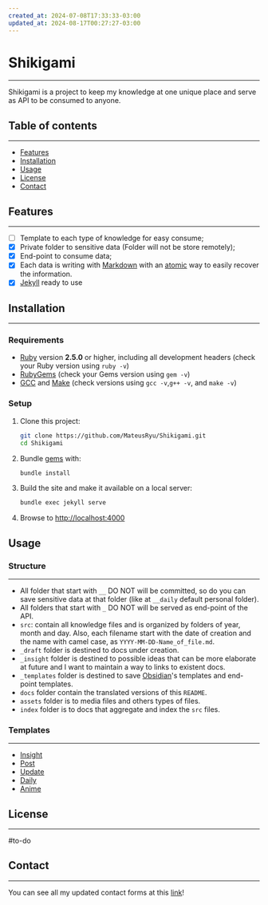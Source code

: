 ```yaml
---
created_at: 2024-07-08T17:33:33-03:00
updated_at: 2024-08-17T00:27:27-03:00
---
```

# Shikigami
---
Shikigami is a project to keep my knowledge at one unique place and serve as API to be consumed to anyone.

## Table of contents
---
- [Features](#features)
- [Installation](#installation)
- [Usage](#usage) 
- [License](#license) 
- [Contact](#contact)
## Features
---
- [ ] Template to each type of knowledge for easy consume;
- [x] Private folder to sensitive data (Folder will not be store remotely);
- [x] End-point to consume data;
- [x] Each data is writing with [Markdown](api/rascunhos/2024/07/08/Markdown.md) with an [atomic](api/ideias/2024/07/08/Atomico.md) way to easily recover the information.
- [x] [Jekyll](https://jekyllrb.com/) ready to use
## Installation
---
### Requirements
- [Ruby](https://www.ruby-lang.org/en/downloads/) version **2.5.0** or higher, including all development headers (check your Ruby version using `ruby -v`)
- [RubyGems](https://rubygems.org/pages/download) (check your Gems version using `gem -v`)
- [GCC](https://gcc.gnu.org/install/) and [Make](https://www.gnu.org/software/make/) (check versions using `gcc -v`,`g++ -v`, and `make -v`)


### Setup
1. Clone this project:
	```sh
	git clone https://github.com/MateusRyu/Shikigami.git
	cd Shikigami
	```
2. Bundle [gems](https://jekyllrb.com/docs/ruby-101/#gems) with:
	```sh
	bundle install
	```
3. Build the site and make it available on a local server:
	```sh
    bundle exec jekyll serve
	```
4. Browse to [http://localhost:4000](http://localhost:4000/)
## Usage
### Structure
---
-  All folder that start with `__` DO NOT will be committed, so do you can save sensitive data at that folder (like at `__daily` default personal folder).
-  All folders that start with `_` DO NOT will be served as end-point of the API.
-  `src`: contain all knowledge files and is organized by folders of year, month and day. Also, each filename start with the date of creation and the name with camel case,  as `YYYY-MM-DD-Name_of_file.md`.
-  `_draft` folder is destined to docs under creation.
-  `_insight` folder is destined to possible ideas that can be more elaborate at future and I want to maintain a way to links to existent docs.
-  `_templates` folder is destined to save [Obsidian](api/sementes/2024/07/08/Obsidian.md)'s templates and end-point templates.
- `docs` folder contain the translated versions of this `README`.
-  `assets` folder is to media files and others types of files.
- `index` folder is to docs that aggregate and index the `src` files. 

### Templates
___
- [Insight](_templates/Insight.md)
- [Post](_templates/Post.md)
- [Update](_templates/Update.md)
- [Daily](_templates/Daily.md)
- [Anime](_templates/Anime.md)

## License
---
#to-do 

## Contact
---
You can see all my updated contact forms at this [link](https://link.ryu.dev.br/)!